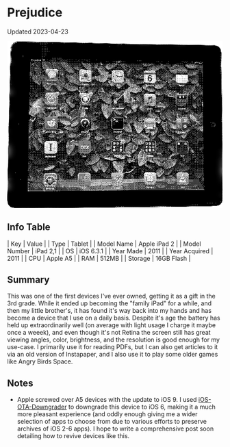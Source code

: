 # Prejudice

Updated 2023-04-23

![iPad 2 from the front](../public/images/devices/prejudice.png)

## Info Table

| Key           | Value                       |
| Type          | Tablet                      |
| Model Name    | Apple iPad 2                |
| Model Number  | iPad 2,1                    |
| OS            | iOS 6.3.1                   |
| Year Made     | 2011                        |
| Year Acquired | 2011                        |
| CPU           | Apple A5                    |
| RAM           | 512MB                       |
| Storage       | 16GB Flash                  |

## Summary

This was one of the first devices I've ever owned, getting it as a gift in the 3rd grade. While it ended up becoming the "family iPad" for a while, and then my little brother's, it has found it's way back into my hands and has become a device that I use on a daily basis. Despite it's age the battery has held up extraordinarily well (on average with light usage I charge it maybe once a weeek), and even though it's not Retina the screen still has great viewing angles, color, brightness, and the resolution is good enough for my use-case. I primarily use it for reading PDFs, but I can also get articles to it via an old version of Instapaper, and I also use it to play some older games like Angry Birds Space.

## Notes

- Apple screwed over A5 devices with the update to iOS 9. I used [iOS-OTA-Downgrader](https://github.com/LukeZGD/iOS-OTA-Downgrader) to downgrade this device to iOS 6, making it a much more pleasant experience (and oddly enough giving me a wider selection of apps to choose from due to various efforts to preserve archives of iOS 2-6 apps). I hope to write a comprehensive post soon detailing how to revive devices like this.